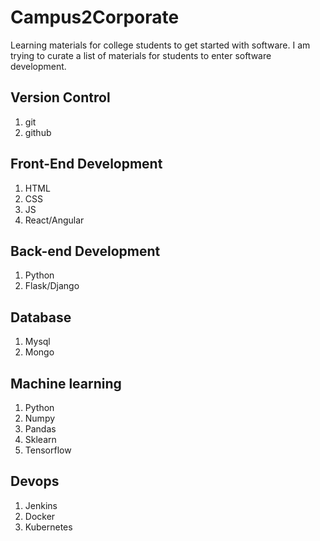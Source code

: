 # Campus2Corporate
Learning materials for college students to get started with software. I am trying to curate a list of materials for students to enter software development.

## Version Control
1. git
2. github

## Front-End Development
1. HTML
2. CSS
3. JS
4. React/Angular

## Back-end Development
1. Python
2. Flask/Django

## Database
1. Mysql
2. Mongo

## Machine learning
1. Python
2. Numpy
3. Pandas
4. Sklearn
5. Tensorflow

## Devops 
1. Jenkins
2. Docker
3. Kubernetes



